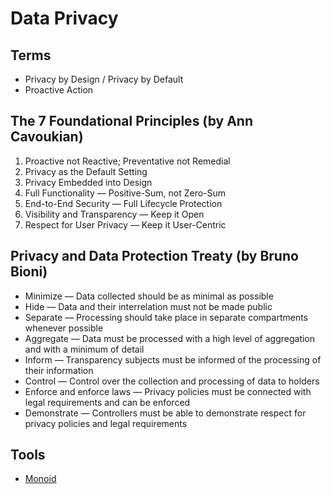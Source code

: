 # Data Privacy

<!--
https://www.youtube.com/watch?v=U17hPQoVCpU

https://dataprivacy.com.br/cursos/curso-privacy-by-design/

https://brunobioni.com.br/

Confidence
-->

## Terms

- Privacy by Design / Privacy by Default
- Proactive Action

## The 7 Foundational Principles (by Ann Cavoukian)

1. Proactive not Reactive; Preventative not Remedial
2. Privacy as the Default Setting
3. Privacy Embedded into Design
4. Full Functionality — Positive-Sum, not Zero-Sum
5. End-to-End Security — Full Lifecycle Protection
6. Visibility and Transparency — Keep it Open
7. Respect for User Privacy — Keep it User-Centric

## Privacy and Data Protection Treaty (by Bruno Bioni)

- Minimize — Data collected should be as minimal as possible
- Hide — Data and their interrelation must not be made public
- Separate — Processing should take place in separate compartments whenever possible
- Aggregate — Data must be processed with a high level of aggregation and with a minimum of detail
- Inform — Transparency subjects must be informed of the processing of their information
- Control — Control over the collection and processing of data to holders
- Enforce and enforce laws — Privacy policies must be connected with legal requirements and can be enforced
- Demonstrate — Controllers must be able to demonstrate respect for privacy policies and legal requirements

## Tools

- [Monoid](https://monoid.co)
